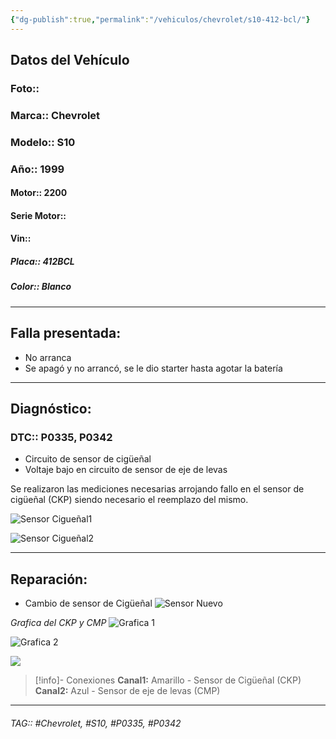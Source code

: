 ```yaml
---
{"dg-publish":true,"permalink":"/vehiculos/chevrolet/s10-412-bcl/"}
---
```



## Datos del Vehículo 
### Foto:: 

### Marca:: Chevrolet 
### Modelo:: S10
### Año:: 1999
#### Motor:: 2200
#### Serie Motor:: 
#### Vin:: 
##### Placa:: 412BCL
##### Color:: Blanco 
---

## Falla presentada:
- No arranca
- Se apagó y no arrancó, se le dio starter hasta agotar la batería 
---

## Diagnóstico:
### DTC:: P0335, P0342
- Circuito de sensor de cigüeñal 
- Voltaje bajo en circuito de sensor de eje de levas 

Se realizaron las mediciones necesarias arrojando fallo en el sensor de cigüeñal (CKP) siendo necesario el reemplazo del mismo.

![Sensor Cigueñal1](http://drive.google.com/uc?export=view&id=1-a006_q74kfSKeIZM7jms031a_nXUdko)


![Sensor Cigueñal2](http://drive.google.com/uc?export=view&id=1-ZwjDZQfSKVO4D0byFIKiMFtCIpRdLho)



---

## Reparación:
- Cambio de sensor de Cigüeñal 
![Sensor Nuevo](http://drive.google.com/uc?export=view&id=1-Yeo5_vxE0Yen21BrI7yb0ug9CAzOisu)


*Grafica del CKP y CMP*
![Grafica 1](http://drive.google.com/uc?export=view&id=105wp4HXSC-hbve3XN9qgzjFRXNvvaKGz)


![Grafica 2](http://drive.google.com/uc?export=view&id=106quJFGnHWBN9QPlUXLL5IfdTEkBMOio)


![](http://drive.google.com/uc?export=view&id=107B1wwxhdzxCYtwE8yjU8Yu4mcv0_Fi4)

>[!info]- Conexiones
>**Canal1:**
Amarillo - Sensor de Cigüeñal (CKP) 
>**Canal2:**
Azul - Sensor de eje de levas (CMP)






---

###### TAG:: #Chevrolet, #S10, #P0335, #P0342